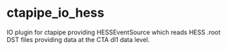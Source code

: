# ctapipe_io_hess
IO plugin for ctapipe providing HESSEventSource which reads HESS .root DST files providing data at the CTA dl1 data level.
